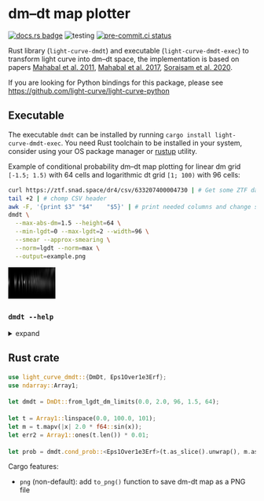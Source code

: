 # dm–dt map plotter

[![docs.rs badge](https://docs.rs/light-curve-dmdt/badge.svg)](https://docs.rs/light-curve-dmdt)
![testing](https://github.com/light-curve/light-curve-dmdt/actions/workflows/test.yml/badge.svg)
[![pre-commit.ci status](https://results.pre-commit.ci/badge/github/light-curve/light-curve-dmdt/master.svg)](https://results.pre-commit.ci/latest/github/light-curve/light-curve-dmdt/master)

Rust library (`light-curve-dmdt`) and executable (`light-curve-dmdt-exec`) to transform light curve into dm–dt space, the implementation is based on papers
[Mahabal et al. 2011](https://ui.adsabs.harvard.edu/abs/2011BASI...39..387M), [Mahabal et al. 2017](https://arxiv.org/abs/1709.06257), [Soraisam et al. 2020](https://doi.org/10.3847/1538-4357/ab7b61).

If you are looking for Python bindings for this package, please see <https://github.com/light-curve/light-curve-python>

## Executable

The executable `dmdt` can be installed by running `cargo install light-curve-dmdt-exec`. You need Rust toolchain to be
installed in your system, consider using your OS package manager or [rustup](https://rustup.rs) utility.

Example of conditional probability dm–dt map plotting for linear dm grid `[-1.5; 1.5)` with 64 cells and logarithmic dt
grid `[1; 100)` with 96 cells:

```sh
curl https://ztf.snad.space/dr4/csv/633207400004730 | # Get some ZTF data
tail +2 | # chomp CSV header
awk -F, '{print $3"	"$4"	"$5}' | # print needed columns and change separator to tab
dmdt \
  --max-abs-dm=1.5 --height=64 \
  --min-lgdt=0 --max-lgdt=2 --width=96 \
  --smear --approx-smearing \
  --norm=lgdt --norm=max \
  --output=example.png
```

![Example dm-dt map][example_png]

[example_png]: example.png

### `dmdt --help`

<details><summary>expand</summary>

```text
Program for dm-dt maps generator from light curves
Usage: dmdt [OPTIONS] --min-lgdt <FLOAT> --max-lgdt <FLOAT> --max-abs-dm <FLOAT>
Options:
  -i, --input <FILE>
          Path of the input file, should be built of space-separated columns of time, magnitude and
          magnitude error (required for --smare only). If '-' is given (the default), then the input
          is taken from the stdin
          [default: -]
  -o, --output <FILE>
          Path of the output PNG file. If '-' is given (the default), then outputs to the stdout
          [default: -]
  -s, --smear
          Produce dm-``smeared'' output using observation errors, which must be the third column of
          the input. Instead of just adding some value to the lg(dt)-dm cell, the whole lg(dt) =
          const row is filled by normally distributed dm-probabilities
      --min-lgdt <FLOAT>
          Left border of the lg(dt) grid, note that decimal logarithm is required, i.e. -1.0 input
          means 0.1 time units
      --max-lgdt <FLOAT>
          Right border of the lg(dt) grid, note that decimal logarithm is required, i.e. 2.0 input
          means 100.0 time units
      --max-abs-dm <FLOAT>
          Maximum dm value, the considered dm interval would be [-max-abs-dm, +max-abs-dm)
      --width <INT>
          number of lg(dt) cells, width of the output image
          [default: 128]
      --height <INT>
          number of dm cells, height of the output image
          [default: 128]
      --approx-smearing
          speed up smearing using approximate error function
  -n, --norm <normalisation>
          Normalisation to do after dmdt map building. The order of operations is:1) build dmdt map,
          each dm-lgdt pair brings a unity value to dmdt space;2) if --norm=lgdt, then divide each
          cell value by the total number of the corresponding lgdt pairs, i.e. divide each cell of
          some column by the integral value in the column (including values out of the interval of
          [-max_abs_dm; max_abs_dm)); 3) if --norm=max, then divide each cell by the overall maximum
          value; 4) if any of --norm=lgdt or --norm=max is specified, then all values should be in
          [0; 1] interval, so they are multiplied by 255 and casted to uint8 to make it possible to
          save dmdt map as a PNG file.
          [possible values: lgdt, max]
  -h, --help
          Print help information (use `-h` for a summary)
  -V, --version
          Print version information
```

</details>

## Rust crate

```rust
use light_curve_dmdt::{DmDt, Eps1Over1e3Erf};
use ndarray::Array1;

let dmdt = DmDt::from_lgdt_dm_limits(0.0, 2.0, 96, 1.5, 64);

let t = Array1::linspace(0.0, 100.0, 101);
let m = t.mapv(|x| 2.0 * f64::sin(x));
let err2 = Array1::ones(t.len()) * 0.01;

let prob = dmdt.cond_prob::<Eps1Over1e3Erf>(t.as_slice().unwrap(), m.as_slice().unwrap(), err2.as_slice().unwrap());
```

Cargo features:
- `png` (non-default): add `to_png()` function to save dm-dt map as a PNG file

